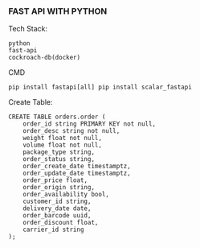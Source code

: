 ### FAST API WITH PYTHON

Tech Stack:

```
python
fast-api
cockroach-db(docker)
```

CMD

``
pip install fastapi[all]
pip install scalar_fastapi
``

Create Table:

```
CREATE TABLE orders.order (
    order_id string PRIMARY KEY not null,
    order_desc string not null,
    weight float not null,
    volume float not null,
    package_type string,
    order_status string,
    order_create_date timestamptz,
    order_update_date timestamptz,
    order_price float,
    order_origin string,
    order_availability bool,
    customer_id string,
    delivery_date date,
    order_barcode uuid,
    order_discount float,
    carrier_id string
);
```

